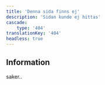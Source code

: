 ```yaml
---
title: 'Denna sida finns ej'
description: 'Sidan kunde ej hittas'
cascade:
    type: '404'
translationKey: '404'
headless: true
---
```


## Information

saker..